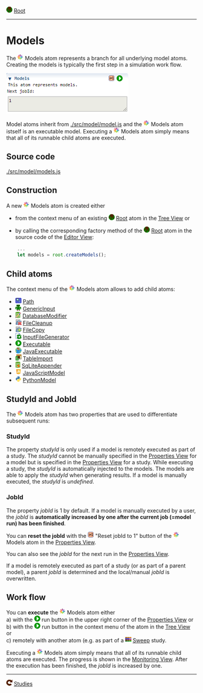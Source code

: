 ![](../../../icons/root.png) [Root](../root.md)

----

# Models

The ![](../../../icons/models.png) Models atom represents a branch for all underlying model atoms. Creating the models is 
typically the first step in a simulation work flow. 

![](../../images/models.png)

Model atoms inherit from [./src/model/model.js](../../../src/model/model.js) and the ![](../../../icons/models.png) Models atom istself is an executable model. Executing a ![](../../../icons/models.png) Models atom simply means that all of its runnable child atoms are executed.

## Source code

[./src/model/models.js](../../../src/model/models.js)

## Construction

A new ![](../../../icons/models.png) Models atom is created either 


* from the context menu of an existing ![](../../../icons/root.png) [Root](../root.md) atom in the [Tree View](../../views/treeView.md) or 

* by calling the corresponding factory method of the ![](../../../icons/root.png) [Root](../root.md) atom in the source code of the [Editor View](../../views/editorView.md):	

```javascript
    ...
    let models = root.createModels();	     
```

## Child atoms

The context menu of the ![](../../../icons/models.png) Models atom allows to add child atoms: 

* ![](../../../icons/path.png) [Path](./path/path.md)
* ![](../../../icons/genericInput.png) [GenericInput](./genericInput/genericInput.md)
* ![](../../../icons/databaseModifier.png) [DatabaseModifier](./code/databaseModifier.md)
* ![](../../../icons/fileCleanup.png) [FileCleanup](./fileCleanup/fileCleanup.md)
* ![](../../../icons/fileCopy.png) [FileCopy](./fileCopy/fileCopy.md)
* ![](../../../icons/inputFile.png) [InputFileGenerator](./inputFileGenerator/inputFileGenerator.md)
* ![](../../../icons/run.png) [Executable](./executable/executable.md) 
* ![](../../../icons/java.png) [JavaExecutable](./executable/javaExecutable.md)  
* ![](../../../icons/tableImport.png) [TableImport](./tableImport/tableImport.md)
* ![](../../../icons/databaseAppender.png) [SqLiteAppender](./sqLiteAppender/sqLiteAppender.md) 
* ![](../../../icons/javaScript.png) [JavaScriptModel](./code/javaScriptModel.md)
* ![](../../../icons/python.png) [PythonModel](./code/pythonModel.md)


## StudyId and JobId

The ![](../../../icons/models.png) Models atom has two properties that are used to differentiate
subsequent runs:

### StudyId

The property *studyId* is only used if a model is remotely executed as part of a study. The *studyId* cannot be manually specified in the [Properties View](../../views/propertiesView.md) for a model but is specified in the [Properties View](../../views/propertiesView.md) for a study. While executing a study, the *studyId* is automatically injected to the models. The models are able to apply the *studyId* when generating results. If a model is manually executed, the *studyId* is *undefined*.

### JobId

The property *jobId* is 1 by default. If a model is manually executed by a user, the *jobId* is **automatically increased by one after the current job (=model run) has been finished**. 

You can **reset the jobId** with the ![](../../../icons/resetJobId.png) "Reset jobId to 1" button of the ![](../../../icons/models.png) Models atom in the [Properties View](../../views/propertiesView.md).

You can also see the *jobId* for the next run in the [Properties View](../../views/propertiesView.md).

If a model is remotely executed as part of a study (or as part of a parent model), a parent *jobId* is determined and the local/manual *jobId* is overwritten. 

## Work flow 

You can **execute** the ![](../../../icons/models.png) Models atom either<br> 
a) with the ![](../../../icons/run.png) run button in the upper right corner of the [Properties View](../../../views/propertiesView.md) or<br>
b) with the ![](../../../icons/run.png) run button in the context menu of the atom in the [Tree View](../../../views/treeView.md) or<br>
c) remotely with another atom (e.g. as part of a ![](../../../icons/sweep.png) [Sweep](../../study/sweep/sweep.md) study. 

Executing a ![](../../../icons/models.png) Models atom simply means that all of its runnable child atoms are executed. 
The progress is shown in the [Monitoring View](../../../views/monitoringView.md). After the execution has been finished, the *jobId* is increased by one.  


----
![Studies](../../../icons/studies.png) [Studies](../study/studies.md)
